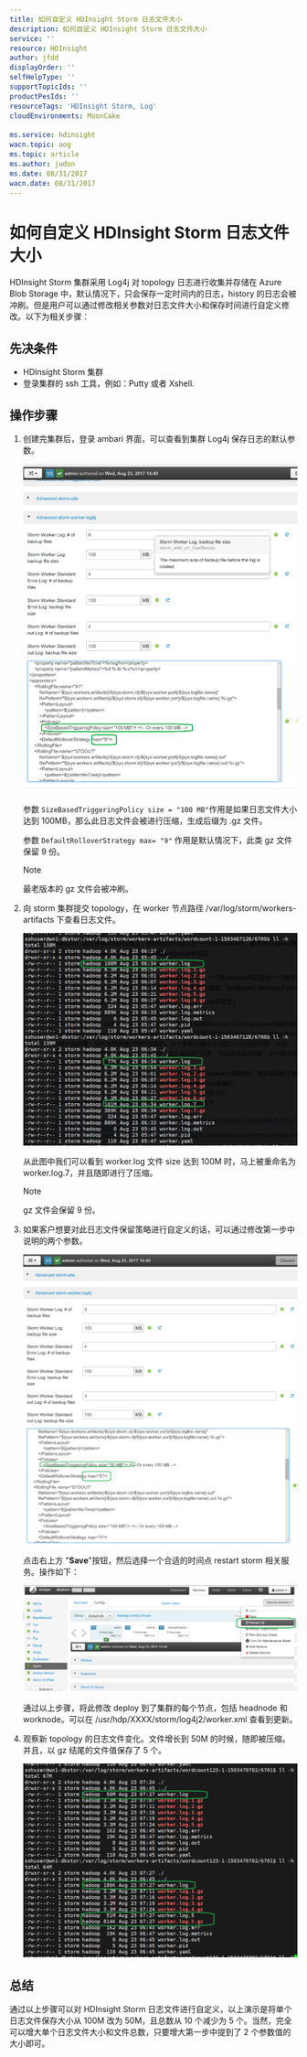 ```yaml
---
title: 如何自定义 HDInsight Storm 日志文件大小
description: 如何自定义 HDInsight Storm 日志文件大小
service: ''
resource: HDInsight
author: jfdd
displayOrder: ''
selfHelpType: ''
supportTopicIds: ''
productPesIds: ''
resourceTags: 'HDInsight Storm, Log'
cloudEnvironments: MoonCake

ms.service: hdinsight
wacn.topic: aog
ms.topic: article
ms.author: judon
ms.date: 08/31/2017
wacn.date: 08/31/2017
---
```

# 如何自定义 HDInsight Storm 日志文件大小

HDInsight Storm 集群采用 Log4j 对 topology 日志进行收集并存储在 Azure Blob Storage 中，默认情况下，只会保存一定时间内的日志，history 的日志会被冲刷。但是用户可以通过修改相关参数对日志文件大小和保存时间进行自定义修改。以下为相关步骤：

## 先决条件

- HDInsight Storm 集群
- 登录集群的 ssh 工具，例如：Putty 或者 Xshell.

## 操作步骤

1. 创建完集群后，登录 ambari 界面，可以查看到集群 Log4j 保存日志的默认参数。

    ![ambari](media/aog-hdinsight-howto-customize-storm-log-file/ambari.png)

    参数 `SizeBasedTriggeringPolicy size = "100 MB"`作用是如果日志文件大小达到 100MB，那么此日志文件会被进行压缩，生成后缀为 .gz 文件。

    参数 `DefaultRolloverStrategy max= "9"` 作用是默认情况下，此类 gz 文件保留 9 份。

    > [!NOTE]
    > 最老版本的 gz 文件会被冲刷。

2. 向 storm 集群提交 topology，在 worker 节点路径 /var/log/storm/workers-artifacts 下查看日志文件。

    ![worker-log](media/aog-hdinsight-howto-customize-storm-log-file/worker-log.png)

    从此图中我们可以看到 worker.log 文件 size 达到 100M 时，马上被重命名为 worker.log.7，并且随即进行了压缩。

    > [!NOTE]
    > gz 文件会保留 9 份。

3.	如果客户想要对此日志文件保留策略进行自定义的话，可以通过修改第一步中说明的两个参数。

    ![ambari-2](media/aog-hdinsight-howto-customize-storm-log-file/ambari-2.png)

    点击右上方 "**Save**"按钮，然后选择一个合适的时间点 restart storm 相关服务。操作如下：

    ![ambari-3](media/aog-hdinsight-howto-customize-storm-log-file/ambari-3.png)

    通过以上步骤，将此修改 deploy 到了集群的每个节点，包括 headnode 和 worknode。可以在 /usr/hdp/XXXX/storm/log4j2/worker.xml 查看到更新。

4.	观察新 topology 的日志文件变化。文件增长到 50M 的时候，随即被压缩。并且，以 gz 结尾的文件值保存了 5 个。

    ![worker-log-2](media/aog-hdinsight-howto-customize-storm-log-file/worker-log-2.png)

## 总结

通过以上步骤可以对 HDInsight Storm 日志文件进行自定义，以上演示是将单个日志文件保存大小从 100M 改为 50M，且总数从 10 个减少为 5 个。当然，完全可以增大单个日志文件大小和文件总数，只要增大第一步中提到了 2 个参数值的大小即可。